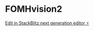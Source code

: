 # FOMHvision2

[Edit in StackBlitz next generation editor ⚡️](https://stackblitz.com/~/github.com/tmh7387/FOMHvision2)